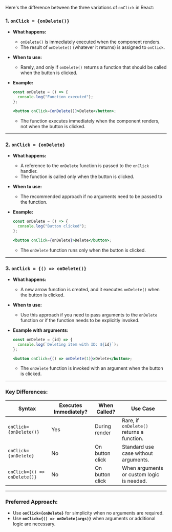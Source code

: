
Here's the difference between the three variations of `onClick` in React:

### 1. **`onClick = {onDelete()}`**

- **What happens:**
    
    - `onDelete()` is immediately executed when the component renders.
    - The result of `onDelete()` (whatever it returns) is assigned to `onClick`.
- **When to use:**
    
    - Rarely, and only if `onDelete()` returns a function that should be called when the button is clicked.
- **Example:**
    
    ```jsx
    const onDelete = () => {
      console.log("Function executed");
    };
    
    <button onClick={onDelete()}>Delete</button>;
    ```
    
    - The function executes immediately when the component renders, not when the button is clicked.

---

### 2. **`onClick = {onDelete}`**

- **What happens:**
    
    - A reference to the `onDelete` function is passed to the `onClick` handler.
    - The function is called only when the button is clicked.
- **When to use:**
    
    - The recommended approach if no arguments need to be passed to the function.
- **Example:**
    
    ```jsx
    const onDelete = () => {
      console.log("Button clicked");
    };
    
    <button onClick={onDelete}>Delete</button>;
    ```
    
    - The `onDelete` function runs only when the button is clicked.

---

### 3. **`onClick = {() => onDelete()}`**

- **What happens:**
    
    - A new arrow function is created, and it executes `onDelete()` when the button is clicked.
- **When to use:**
    
    - Use this approach if you need to pass arguments to the `onDelete` function or if the function needs to be explicitly invoked.
- **Example with arguments:**
    
    ```jsx
    const onDelete = (id) => {
      console.log(`Deleting item with ID: ${id}`);
    };
    
    <button onClick={() => onDelete(1)}>Delete</button>;
    ```
    
    - The `onDelete` function is invoked with an argument when the button is clicked.

---

### **Key Differences:**

|Syntax|Executes Immediately?|When Called?|Use Case|
|---|---|---|---|
|`onClick={onDelete()}`|Yes|During render|Rare, if `onDelete()` returns a function.|
|`onClick={onDelete}`|No|On button click|Standard use case without arguments.|
|`onClick={() => onDelete()}`|No|On button click|When arguments or custom logic is needed.|

---

### **Preferred Approach:**

- Use **`onClick={onDelete}`** for simplicity when no arguments are required.
- Use **`onClick={() => onDelete(args)}`** when arguments or additional logic are necessary.